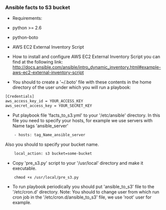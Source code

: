 ### Ansible facts to S3 bucket
- Requirements:
 - python >= 2.6
 - python-boto
 - AWS EC2 External Inventory Script

- How to install and configure AWS EC2 External Inventory Script you can find at the following link: http://docs.ansible.com/ansible/intro_dynamic_inventory.html#example-aws-ec2-external-inventory-script
- You should to create a '~/.boto' file with these contents in the home directory of the user under which you will run a playbook:
```sh
[Credentials]
aws_access_key_id = YOUR_ACCESS_KEY
aws_secret_access_key = YOUR_SECRET_KEY
```

- Put playbook file 'facts_to_s3.yml' to your '/etc/ansible' directory.
In this file you need to specify your hosts, for example we use servers with Name tags 'ansible_server'
```sh
    - hosts: tag_Name_ansible_server
```
Also you should to specify your bucket name.
```sh
    local_action: s3 bucket=some-bucket
```

- Copy 'pre_s3.py' script to your '/usr/local' directory and make it executable.
```
    chmod +x /usr/local/pre_s3.py
```
- To run playbook periodically you should put 'ansible_to_s3' file to the '/etc/cron.d' directory.
Note: You should to change user from which run cron job in the '/etc/cron.d/ansible_to_s3' file, we use 'root' user for example.
